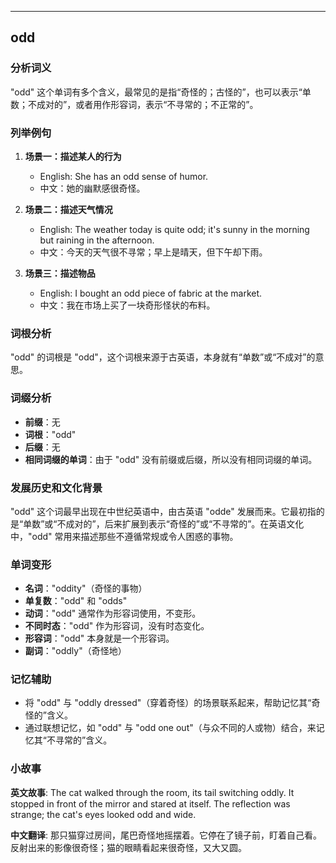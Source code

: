 
---------------
## odd
### 分析词义
"odd" 这个单词有多个含义，最常见的是指“奇怪的；古怪的”，也可以表示“单数；不成对的”，或者用作形容词，表示“不寻常的；不正常的”。

### 列举例句
1. **场景一：描述某人的行为**
   - English: She has an odd sense of humor.
   - 中文：她的幽默感很奇怪。
   
2. **场景二：描述天气情况**
   - English: The weather today is quite odd; it's sunny in the morning but raining in the afternoon.
   - 中文：今天的天气很不寻常；早上是晴天，但下午却下雨。
   
3. **场景三：描述物品**
   - English: I bought an odd piece of fabric at the market.
   - 中文：我在市场上买了一块奇形怪状的布料。

### 词根分析
"odd" 的词根是 "odd"，这个词根来源于古英语，本身就有“单数”或“不成对”的意思。

### 词缀分析
- **前缀**：无
- **词根**："odd"
- **后缀**：无
- **相同词缀的单词**：由于 "odd" 没有前缀或后缀，所以没有相同词缀的单词。

### 发展历史和文化背景
"odd" 这个词最早出现在中世纪英语中，由古英语 "odde" 发展而来。它最初指的是“单数”或“不成对的”，后来扩展到表示“奇怪的”或“不寻常的”。在英语文化中，"odd" 常用来描述那些不遵循常规或令人困惑的事物。

### 单词变形
- **名词**："oddity"（奇怪的事物）
- **单复数**："odd" 和 "odds"
- **动词**："odd" 通常作为形容词使用，不变形。
- **不同时态**："odd" 作为形容词，没有时态变化。
- **形容词**："odd" 本身就是一个形容词。
- **副词**："oddly"（奇怪地）

### 记忆辅助
- 将 "odd" 与 "oddly dressed"（穿着奇怪）的场景联系起来，帮助记忆其“奇怪的”含义。
- 通过联想记忆，如 "odd" 与 "odd one out"（与众不同的人或物）结合，来记忆其“不寻常的”含义。

### 小故事
**英文故事**:
The cat walked through the room, its tail switching oddly. It stopped in front of the mirror and stared at itself. The reflection was strange; the cat's eyes looked odd and wide.

**中文翻译**:
那只猫穿过房间，尾巴奇怪地摇摆着。它停在了镜子前，盯着自己看。反射出来的影像很奇怪；猫的眼睛看起来很奇怪，又大又圆。

